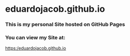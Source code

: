 # eduardojacob.github.io

### This is my personal Site hosted on GitHub Pages
### You can view my Site at:
[https:/eduardojacob.github.io](https:/eduardojacob.github.io)
